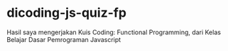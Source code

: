 # dicoding-js-quiz-fp
Hasil saya mengerjakan Kuis Coding: Functional Programming, dari Kelas Belajar Dasar Pemrograman Javascript
